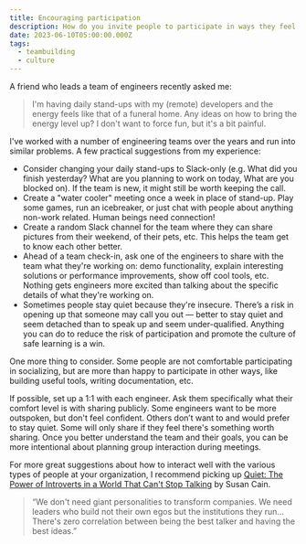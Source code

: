 ```yaml
---
title: Encouraging participation
description: How do you invite people to participate in ways they feel comforatble opening up?
date: 2023-06-10T05:00:00.000Z
tags:
  - teambuilding
  - culture
---
```


A friend who leads a team of engineers recently asked me:

> I'm having daily stand-ups with my (remote) developers and the energy feels like that of a funeral home. Any ideas on how to bring the energy level up? I don't want to force fun, but it's a bit painful.

I've worked with a number of engineering teams over the years and run into similar problems. A few practical suggestions from my experience:

- Consider changing your daily stand-ups to Slack-only (e.g. What did you finish yesterday? What are you planning to work on today, What are you blocked on). If the team is new, it might still be worth keeping the call.
- Create a "water cooler" meeting once a week in place of stand-up. Play some games, run an icebreaker, or just chat with people about anything non-work related. Human beings need connection!
- Create a random Slack channel for the team where they can share pictures from their weekend, of their pets, etc. This helps the team get to know each other better.
- Ahead of a team check-in, ask one of the engineers to share with the team what they're working on: demo functionality, explain interesting solutions or performance improvements, show off cool tools, etc. Nothing gets engineers more excited than talking about the specific details of what they're working on.
- Sometimes people stay quiet because they're insecure. There’s a risk in opening up that someone may call you out — better to stay quiet and seem detached than to speak up and seem under-qualified. Anything you can do to reduce the risk of participation and promote the culture of safe learning is a win.

One more thing to consider. Some people are not comfortable participating in socializing, but are more than happy to participate in other ways, like building useful tools, writing documentation, etc.

If possible, set up a 1:1 with each engineer. Ask them specifically what their comfort level is with sharing publicly. Some engineers want to be more outspoken, but don't feel confident. Others don’t want to and would prefer to stay quiet. Some will only share if they feel there's something worth sharing. Once you better understand the team and their goals, you can be more intentional about planning group interaction during meetings.

For more great suggestions about how to interact well with the various types of people at your organization, I recommend picking up [Quiet: The Power of Introverts in a World That Can't Stop Talking](https://www.amazon.com/Quiet-Power-Introverts-World-Talking-ebook/dp/B004J4WNL2/) by Susan Cain.

> “We don't need giant personalities to transform companies. We need leaders who build not their own egos but the institutions they run... There's zero correlation between being the best talker and having the best ideas.”
